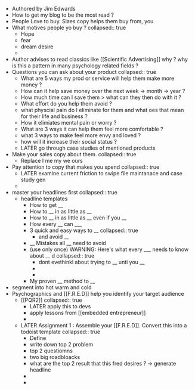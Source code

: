 - Authored by Jim Edwards
- How to get my blog to be the most read ?
- People Love to buy. Slaes copy helps them buy from, you
- What motives people yo buy ?
  collapsed:: true
	- Hope
	- fear
	- dream desire
	-
- Author advises to read classics like [[Scientific Advertising]] why ? why is this a pattern in many psychology related fields ?
- Questions you can ask about your product
  collapsed:: true
	- What are 5 ways my prod or service will help them make more money ?
	- How can it help save money over the next week -> month -> year ?
	- How much time can I save them > what can they then do with it ?
	- What effort do you help them avoid ?
	- what physcial pain do I eliminate for them and what oes that mean for their life and business ?
	- How it elimiates mental pain or worry ?
	- What are 3 ways it can help them feel more comfortable ?
	- what 3 ways to make feel more envy and loved ?
	- how will it increase their social status ?
	- LATER go through case studies of mentioned products
- Make your sales copy about them.
  collapsed:: true
	- Replace I me my we ours
- Pay attention to copy that makes you spend
  collapsed:: true
	- LATER examine current friction to swipe file maintanace and case study gen
	-
- master your headlines first
  collapsed:: true
	- headline templates
		- How to get __
		- How to __ in as little as __
		- How to __ in as little as __ even if you __
		- How every __ can  ___
		- 3 quick and easy ways to __
		  collapsed:: true
			- and avoid __
		- __ Mistakes all __ need to avoid
		- (use only once) WARNING: Here's what every ___ needs to know about  __ d
		  collapsed:: true
			- dont evethinkl about trying to __ unti you __
			-
			-
		- My proven __ method to __
- segment into hot warm and cold
- Psychographics and [[F.R.E.D]] help you identify your target audience
	- [[PQR2]]
	  collapsed:: true
		- LATER apply this to devs
		- apply lessons from [[embedded entrepreneur]]
		-
	- LATER Assignment 1 : Assemble your [[F.R.E.D]]. Convert this into a todoist template
	  collapsed:: true
		- Define
		- write down top 2 problem
		- top 2 questiomns
		- two big roadbloacks
		- what are the top 2 result that this fred desires ? -> generate headline
		-
		-